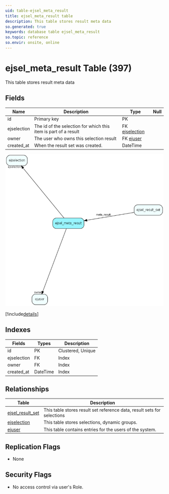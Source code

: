 ```yaml
---
uid: table-ejsel_meta_result
title: ejsel_meta_result table
description: This table stores result meta data
so.generated: true
keywords: database table ejsel_meta_result
so.topic: reference
so.envir: onsite, online
---
```


# ejsel\_meta\_result Table (397)

This table stores result meta data

## Fields

| Name | Description | Type | Null |
|------|-------------|------|:----:|
|id|Primary key|PK| |
|ejselection|The id of the selection for which this item is part of a result|FK [ejselection](ejselection.md)| |
|owner|The user who owns this selection result|FK [ejuser](ejuser.md)| |
|created\_at|When the result set was created.|DateTime| |


![ejsel_meta_result table relationship diagram](./media/ejsel_meta_result.png)

[!include[details](./includes/ejsel-meta-result.md)]

## Indexes

| Fields | Types | Description |
|--------|-------|-------------|
|id |PK |Clustered, Unique |
|ejselection |FK |Index |
|owner |FK |Index |
|created\_at |DateTime |Index |

## Relationships

| Table|  Description |
|------|-------------|
|[ejsel\_result\_set](ejsel-result-set.md)  |This table stores result set reference data, result sets for selections |
|[ejselection](ejselection.md)  |This table stores selections, dynamic groups. |
|[ejuser](ejuser.md)  |This table contains entries for the users of the system. |


## Replication Flags

* None

## Security Flags

* No access control via user's Role.

